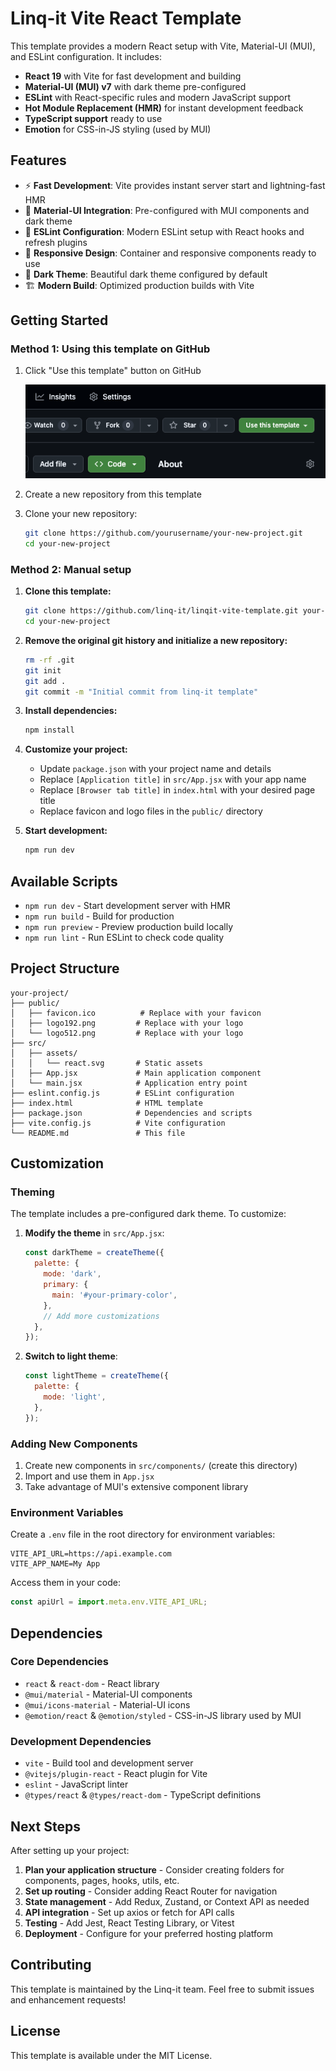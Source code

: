# Linq-it Vite React Template

This template provides a modern React setup with Vite, Material-UI (MUI), and ESLint configuration. It includes:

- **React 19** with Vite for fast development and building
- **Material-UI (MUI) v7** with dark theme pre-configured
- **ESLint** with React-specific rules and modern JavaScript support
- **Hot Module Replacement (HMR)** for instant development feedback
- **TypeScript support** ready to use
- **Emotion** for CSS-in-JS styling (used by MUI)

## Features

- ⚡ **Fast Development**: Vite provides instant server start and lightning-fast HMR
- 🎨 **Material-UI Integration**: Pre-configured with MUI components and dark theme
- 🔧 **ESLint Configuration**: Modern ESLint setup with React hooks and refresh plugins
- 📱 **Responsive Design**: Container and responsive components ready to use
- 🌙 **Dark Theme**: Beautiful dark theme configured by default
- 🏗️ **Modern Build**: Optimized production builds with Vite

## Getting Started

### Method 1: Using this template on GitHub

1. Click "Use this template" button on GitHub

   ![Use this template button](public/use_this_template.png)

2. Create a new repository from this template
3. Clone your new repository:
   ```bash
   git clone https://github.com/yourusername/your-new-project.git
   cd your-new-project
   ```

### Method 2: Manual setup

1. **Clone this template:**
   ```bash
   git clone https://github.com/linq-it/linqit-vite-template.git your-new-project
   cd your-new-project
   ```

2. **Remove the original git history and initialize a new repository:**
   ```bash
   rm -rf .git
   git init
   git add .
   git commit -m "Initial commit from linq-it template"
   ```

3. **Install dependencies:**
   ```bash
   npm install
   ```

4. **Customize your project:**
   - Update `package.json` with your project name and details
   - Replace `[Application title]` in `src/App.jsx` with your app name
   - Replace `[Browser tab title]` in `index.html` with your desired page title
   - Replace favicon and logo files in the `public/` directory

5. **Start development:**
   ```bash
   npm run dev
   ```

## Available Scripts

- `npm run dev` - Start development server with HMR
- `npm run build` - Build for production
- `npm run preview` - Preview production build locally
- `npm run lint` - Run ESLint to check code quality

## Project Structure

```
your-project/
├── public/
│   ├── favicon.ico          # Replace with your favicon
│   ├── logo192.png         # Replace with your logo
│   └── logo512.png         # Replace with your logo
├── src/
│   ├── assets/
│   │   └── react.svg       # Static assets
│   ├── App.jsx             # Main application component
│   └── main.jsx            # Application entry point
├── eslint.config.js        # ESLint configuration
├── index.html              # HTML template
├── package.json            # Dependencies and scripts
├── vite.config.js          # Vite configuration
└── README.md               # This file
```

## Customization

### Theming

The template includes a pre-configured dark theme. To customize:

1. **Modify the theme** in `src/App.jsx`:
   ```jsx
   const darkTheme = createTheme({
     palette: {
       mode: 'dark',
       primary: {
         main: '#your-primary-color',
       },
       // Add more customizations
     },
   });
   ```

2. **Switch to light theme**:
   ```jsx
   const lightTheme = createTheme({
     palette: {
       mode: 'light',
     },
   });
   ```

### Adding New Components

1. Create new components in `src/components/` (create this directory)
2. Import and use them in `App.jsx`
3. Take advantage of MUI's extensive component library

### Environment Variables

Create a `.env` file in the root directory for environment variables:
```
VITE_API_URL=https://api.example.com
VITE_APP_NAME=My App
```

Access them in your code:
```jsx
const apiUrl = import.meta.env.VITE_API_URL;
```

## Dependencies

### Core Dependencies
- `react` & `react-dom` - React library
- `@mui/material` - Material-UI components
- `@mui/icons-material` - Material-UI icons
- `@emotion/react` & `@emotion/styled` - CSS-in-JS library used by MUI

### Development Dependencies
- `vite` - Build tool and development server
- `@vitejs/plugin-react` - React plugin for Vite
- `eslint` - JavaScript linter
- `@types/react` & `@types/react-dom` - TypeScript definitions

## Next Steps

After setting up your project:

1. **Plan your application structure** - Consider creating folders for components, pages, hooks, utils, etc.
2. **Set up routing** - Consider adding React Router for navigation
3. **State management** - Add Redux, Zustand, or Context API as needed
4. **API integration** - Set up axios or fetch for API calls
5. **Testing** - Add Jest, React Testing Library, or Vitest
6. **Deployment** - Configure for your preferred hosting platform

## Contributing

This template is maintained by the Linq-it team. Feel free to submit issues and enhancement requests!

## License

This template is available under the MIT License.


